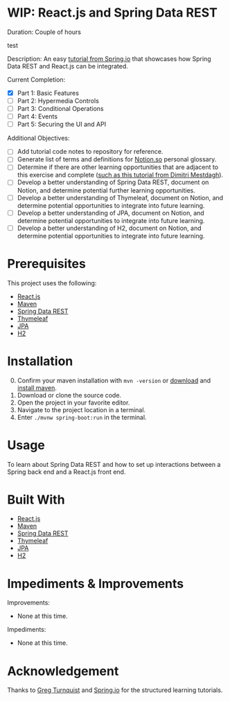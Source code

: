 # WIP: React.js and Spring Data REST
Duration: Couple of hours

test

Description: An easy [tutorial from Spring.io](https://spring.io/guides/tutorials/react-and-spring-data-rest/) that showcases how Spring Data REST and React.js can be integrated.

Current Completion:
- [x] Part 1: Basic Features
- [ ] Part 2: Hypermedia Controls
- [ ] Part 3: Conditional Operations
- [ ] Part 4: Events
- [ ] Part 5: Securing the UI and API

Additional Objectives:
- [ ] Add tutorial code notes to repository for reference.
- [ ] Generate list of terms and definitions for [Notion.so](https://www.notion.so/) personal glossary.
- [ ] Determine if there are other learning opportunities that are adjacent to this exercise and complete ([such as this tutorial from Dimitri Mestdagh](https://dimitr.im/bundling-react-spring-boot)).
- [ ] Develop a better understanding of Spring Data REST, document on Notion, and determine potential further learning opportunities.
- [ ] Develop a better understanding of Thymeleaf, document on Notion, and determine potential opportunities to integrate into future learning.
- [ ] Develop a better understanding of JPA, document on Notion, and determine potential opportunities to integrate into future learning.
- [ ] Develop a better understanding of H2, document on Notion, and determine potential opportunities to integrate into future learning.

# Prerequisites
This project uses the following:
* [React.js](https://reactjs.org/)
* [Maven](https://maven.apache.org/)
* [Spring Data REST](https://spring.io/projects/spring-data-rest)
* [Thymeleaf](https://www.thymeleaf.org/)
* [JPA](https://spring.io/projects/spring-data-jpa)
* [H2](https://www.h2database.com/html/main.html)

# Installation
0. Confirm your maven installation with `mvn -version` or [download](https://maven.apache.org/download.cgi) and [install maven](https://maven.apache.org/install.html).
1. Download or clone the source code.
2. Open the project in your favorite editor.
3. Navigate to the project location in a terminal.
4. Enter `./mvnw spring-boot:run` in the terminal.

# Usage
To learn about Spring Data REST and how to set up interactions between a Spring back end and a React.js front end.

# Built With
* [React.js](https://reactjs.org/)
* [Maven](https://maven.apache.org/)
* [Spring Data REST](https://spring.io/projects/spring-data-rest)
* [Thymeleaf](https://www.thymeleaf.org/)
* [JPA](https://spring.io/projects/spring-data-jpa)
* [H2](https://www.h2database.com/html/main.html)

# Impediments & Improvements
Improvements:
* None at this time.

Impediments:
* None at this time.

# Acknowledgement
Thanks to [Greg Turnquist](https://github.com/gregturn) and [Spring.io](https://spring.io/) for the structured learning tutorials.